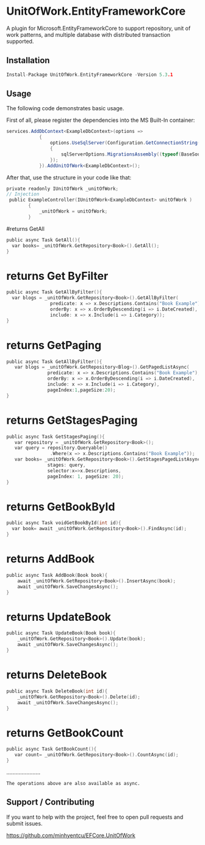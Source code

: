 # UnitOfWork.EntityFrameworkCore

A plugin for Microsoft.EntityFrameworkCore to support repository, unit of work patterns, and multiple database with distributed transaction supported.


## Installation
```c
Install-Package UnitOfWork.EntityFrameworkCore -Version 5.3.1
```


## Usage
The following code demonstrates basic usage.

First of all, please register the dependencies into the MS Built-In container:
```csharp
services.AddDbContext<ExampleDbContext>(options =>
            {
                options.UseSqlServer(Configuration.GetConnectionString(SystemConstants.MainConnectionString), sqlServerOptions =>
                {
                    sqlServerOptions.MigrationsAssembly((typeof(BaseSourceDbContext).Assembly).GetName().Name);
                });
            }).AddUnitOfWork<ExampleDbContext>();
```
After that, use the structure in your code like that:
```c
private readonly IUnitOfWork _unitOfWork;
// Injection
 public ExampleController(IUnitOfWork<ExampleDbContext> unitOfWork )
        {
            _unitOfWork = unitOfWork;
        }
```
#returns GetAll
```c
public async Task GetAll(){
  var books= _unitOfWork.GetRepository<Book>().GetAll();
}
```
# returns Get ByFilter
```c
public async Task GetAllByFilter(){
  var blogs = _unitOfWork.GetRepository<Book>().GetAllByFilter(
                predicate: x => x.Descriptions.Contains("Book Example"),
                orderBy: x => x.OrderByDescending(i => i.DateCreated),
                include: x => x.Include(i => i.Category));
}
```
# returns GetPaging
```c
public async Task GetAllByFilter(){
   var blogs = _unitOfWork.GetRepository<Blog>().GetPagedListAsync(
               predicate: x => x.Descriptions.Contains("Book Example"),
               orderBy: x => x.OrderByDescending(i => i.DateCreated),
               include: x => x.Include(i => i.Category),
               pageIndex:1,pageSize:20);
}
```
# returns GetStagesPaging
```c
public async Task GetStagesPaging(){
   var repository = _unitOfWork.GetRepository<Book>();
   var query = repository.Queryable()
                .Where(x => x.Descriptions.Contains("Book Example"));
   var books= _unitOfWork.GetRepository<Book>().GetStagesPagedListAsync(
               stages: query,
               selector:x=>x.Descriptions,
               pageIndex: 1, pageSize: 20);
}
```
# returns GetBookById
```c
public async Task voidGetBookById(int id){
  var book= await _unitOfWork.GetRepository<Book>().FindAsync(id);
}
```
# returns AddBook
```c
public async Task AddBook(Book book){
    await _unitOfWork.GetRepository<Book>().InsertAsync(book);
    await _unitOfWork.SaveChangesAsync();
}
```
# returns UpdateBook
```c
public async Task UpdateBook(Book book){
    _unitOfWork.GetRepository<Book>().Update(book);
    await _unitOfWork.SaveChangesAsync();
}
```
# returns DeleteBook
```c
public async Task DeleteBook(int id){
    _unitOfWork.GetRepository<Book>().Delete(id);
    await _unitOfWork.SaveChangesAsync();
}
```
# returns GetBookCount
```c
public async Task GetBookCount(){
   var count= _unitOfWork.GetRepository<Book>().CountAsync(id);
}
```
......................
```
The operations above are also available as async.
```
## Support / Contributing

If you want to help with the project, feel free to open pull requests and submit issues.

https://github.com/minhyentcu/EFCore.UnitOfWork

